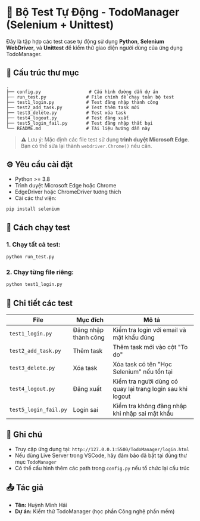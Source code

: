 # 🧪 Bộ Test Tự Động - TodoManager (Selenium + Unittest)

Đây là tập hợp các test case tự động sử dụng **Python**, **Selenium WebDriver**, và **Unittest** để kiểm thử giao diện người dùng của ứng dụng TodoManager.

## 📁 Cấu trúc thư mục

```
.
├── config.py                  # Cấu hình đường dẫn dự án
├── run_test.py               # File chính để chạy toàn bộ test
├── test1_login.py            # Test đăng nhập thành công
├── test2_add_task.py         # Test thêm task mới
├── test3_delete.py           # Test xóa task
├── test4_logout.py           # Test đăng xuất
├── test5_login_fail.py       # Test đăng nhập thất bại
└── README.md                 # Tài liệu hướng dẫn này
```

> ⚠️ Lưu ý: Mặc định các file test sử dụng **trình duyệt Microsoft Edge**. Bạn có thể sửa lại thành `webdriver.Chrome()` nếu cần.

## ⚙️ Yêu cầu cài đặt

- Python >= 3.8
- Trình duyệt Microsoft Edge hoặc Chrome
- EdgeDriver hoặc ChromeDriver tương thích
- Cài các thư viện:

```bash
pip install selenium
```

## 🚀 Cách chạy test

### 1. Chạy tất cả test:

```bash
python run_test.py
```

### 2. Chạy từng file riêng:

```bash
python test1_login.py
```

## 🧪 Chi tiết các test

| File | Mục đích | Mô tả |
|------|----------|-------|
| `test1_login.py` | Đăng nhập thành công | Kiểm tra login với email và mật khẩu đúng |
| `test2_add_task.py` | Thêm task | Thêm task mới vào cột "To do" |
| `test3_delete.py` | Xóa task | Xóa task có tên "Học Selenium" nếu tồn tại |
| `test4_logout.py` | Đăng xuất | Kiểm tra người dùng có quay lại trang login sau khi logout |
| `test5_login_fail.py` | Login sai | Kiểm tra không đăng nhập khi nhập sai mật khẩu |

## 📝 Ghi chú

- Truy cập ứng dụng tại: `http://127.0.0.1:5500/TodoManager/login.html`
- Nếu dùng Live Server trong VSCode, hãy đảm bảo đã bật tại đúng thư mục `TodoManager`
- Có thể cấu hình thêm các path trong `config.py` nếu tổ chức lại cấu trúc

## 📤 Tác giả

- **Tên:** Huỳnh Minh Hải
- **Dự án:** Kiểm thử TodoManager (học phần Công nghệ phần mềm)
